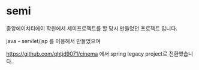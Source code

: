 # semi

중앙에이치티에이 학원에서 세미프로젝트를 할 당시 만들었던 프로젝트 입니다.

java - servlet/jsp 를 이용해서 만들었으며

https://github.com/qhtjd9071/cinema 에서 spring legacy project로 전환했습니다.
